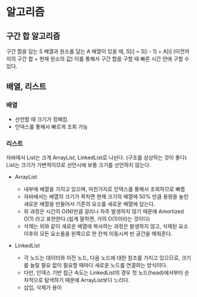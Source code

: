 # 알고리즘
## 구간 합 알고리즘
구간 합을 담는 S 배열과 원소를 담는 A 배열이 있을 때, S[i] = S[i - 1] + A[i] (이전까지의 구간 합 + 현재 원소의 값)
이를 통해서 구간 합을 구할 때 빠른 시간 안에 구할 수 있다.

## 배열, 리스트
### 배열
- 선언할 때 크기가 정해짐.
- 인덱스를 통해서 빠르게 조회 가능

### 리스트
자바에서 List는 크게 ArrayList, LinkedList로 나뉜다. (구조를 상상하는 것이 좋다)
List는 크기가 가변적이므로 선언시에 보통 크기를 선언하지 않는다.

- ArrayList
  - 내부에 배열을 가지고 있으며, 마찬가지로 인덱스를 통해서 조회하므로 빠름
  - 자바에서는 배열의 크기가 꽉차면 현재 크기의 배열에 50% 만큼 용량을 늘린 새로운 배열을 만들어서 기존의 요소를 새로운 배열에 담는다.
  - 위 과정은 시간이 O(N)만큼 걸리나 자주 발생하지 않기 때문에 Amortized O(1) 라고 표현한다.(쉽게 말하면, 거의 O(1)이라는 것이다)
  - 삭제는 위와 같이 새로운 배열에 복사하는 과정은 발생하지 않고, 삭제된 요소 이후의 모든 요소들을 왼쪽으로 한 칸씩 이동시켜 빈 공간을 메워준다.

- LinkedList
  - 각 노드는 데이터와 이전 노드, 다음 노드에 대한 참조를 가지고 있으므로, 크기를 늘릴 필요 없이 필요할 때마다 새로운 노드를 연결하는 방식이다.
  - 다만, 인덱스 기반 접근 속도는 LinkedList의 경우 첫 노드(head)에서부터 순차적으로 탐색하기 때문에 ArrayList보다 느리다.
  - 삽입, 삭제가 용이